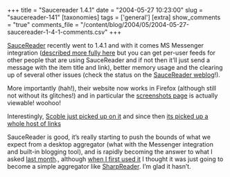 +++
title = "Saucereader 1.4.1"
date = "2004-05-27 10:23:00"
slug = "saucereader-141"
[taxonomies]
tags = ['general']
[extra]
show_comments = "true"
comments_file = "/content/blog/2004/05/2004-05-27-saucereader-1-4-1-comments.csv"
+++

[SauceReader](http://www.synop.com/Products/SauceReader/) recently went to 1.4.1 and with it comes MS Messenger integration ([described more fully here](http://www.synop.com/Weblogs/Nathan/PermaLink.aspx?guid=36e9890c-7632-4796-959f-6d84b7f6eea3) but you can get per-user feeds for other people that are using SauceReader and if not then it’ll just send a message with the item title and link), better memory usage and the clearing up of several other issues (check the status on the [SauceReader weblog](http://www.synop.com/Weblogs/SauceReader/)!).

More importantly (hah!), their website now works in Firefox (although still not without its glitches!) and in particular the [screenshots page](http://www.synop.com/Products/SauceReader/Information/Demo/) is actually viewable! woohoo!

Interestingly, [Scoble just picked up on it](http://radio.weblogs.com/0001011/2004/05/25.html#a7607) and since then [its picked up a whole host of links](http://www.technorati.com/cosmos/search.html?rank=&url=http%3A%2F%2Fwww.synop.com%2FProducts%2FSauceReader%2F&sub=Go%21)

SauceReader is good, it’s really starting to push the bounds of what we expect from a desktop aggregator (what with the Messenger integration and built-in blogging tool), and is rapidly becoming the answer to what I asked [last month](http://philwilson.org/blog/2004/04/idle-sods.html)., although [when I first used it](http://www.synop.com/Support/newsgroups.php?article_id=39) I thought it was just going to become a simple aggregator like [SharpReader](http://www.sharpreader.net/). I’m glad it hasn’t.
